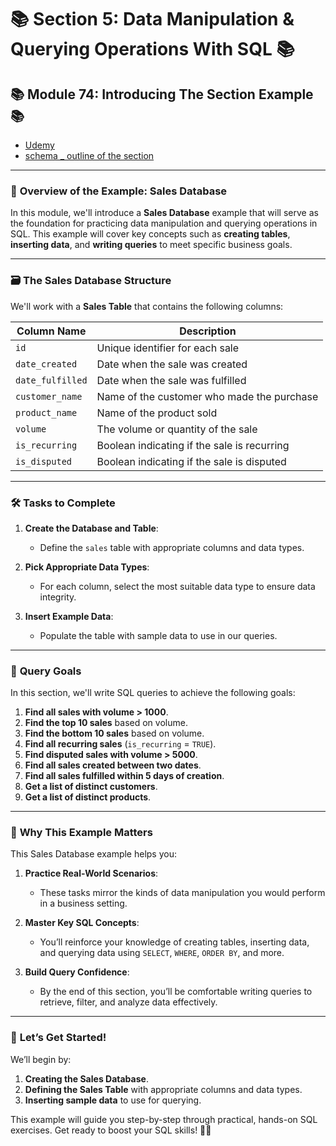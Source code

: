 # 📚 **Section 5: Data Manipulation & Querying Operations With SQL** 📚

## 📚 **Module 74: Introducing The Section Example** 📚

- [Udemy](https://www.udemy.com/course/sql-the-complete-developers-guide-mysql-postgresql/learn/lecture/28763092#overview)
- [schema \_ outline of the section](img/outline-of-this-section.png)

---

### 🚀 **Overview of the Example: Sales Database**

In this module, we'll introduce a **Sales Database** example that will serve as the foundation for practicing data manipulation and querying operations in SQL. This example will cover key concepts such as **creating tables**, **inserting data**, and **writing queries** to meet specific business goals.

---

### 🗃️ **The Sales Database Structure**

We'll work with a **Sales Table** that contains the following columns:

| **Column Name**  | **Description**                             |
| ---------------- | ------------------------------------------- |
| `id`             | Unique identifier for each sale             |
| `date_created`   | Date when the sale was created              |
| `date_fulfilled` | Date when the sale was fulfilled            |
| `customer_name`  | Name of the customer who made the purchase  |
| `product_name`   | Name of the product sold                    |
| `volume`         | The volume or quantity of the sale          |
| `is_recurring`   | Boolean indicating if the sale is recurring |
| `is_disputed`    | Boolean indicating if the sale is disputed  |

---

### 🛠️ **Tasks to Complete**

1. **Create the Database and Table**:

   - Define the `sales` table with appropriate columns and data types.

2. **Pick Appropriate Data Types**:

   - For each column, select the most suitable data type to ensure data integrity.

3. **Insert Example Data**:
   - Populate the table with sample data to use in our queries.

---

### 🎯 **Query Goals**

In this section, we'll write SQL queries to achieve the following goals:

1. **Find all sales with volume > 1000**.
2. **Find the top 10 sales** based on volume.
3. **Find the bottom 10 sales** based on volume.
4. **Find all recurring sales** (`is_recurring` = `TRUE`).
5. **Find disputed sales with volume > 5000**.
6. **Find all sales created between two dates**.
7. **Find all sales fulfilled within 5 days of creation**.
8. **Get a list of distinct customers**.
9. **Get a list of distinct products**.

---

### 🧩 **Why This Example Matters**

This Sales Database example helps you:

1. **Practice Real-World Scenarios**:

   - These tasks mirror the kinds of data manipulation you would perform in a business setting.

2. **Master Key SQL Concepts**:

   - You’ll reinforce your knowledge of creating tables, inserting data, and querying data using `SELECT`, `WHERE`, `ORDER BY`, and more.

3. **Build Query Confidence**:
   - By the end of this section, you’ll be comfortable writing queries to retrieve, filter, and analyze data effectively.

---

### 🌟 **Let’s Get Started!**

We’ll begin by:

1. **Creating the Sales Database**.
2. **Defining the Sales Table** with appropriate columns and data types.
3. **Inserting sample data** to use for querying.

This example will guide you step-by-step through practical, hands-on SQL exercises. Get ready to boost your SQL skills! 🚀😊
